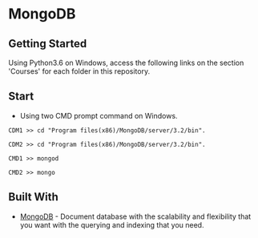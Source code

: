 # MongoDB


## Getting Started

Using Python3.6 on Windows, access the following links on the section 'Courses' for each folder in this repository.

## Start
* Using two CMD prompt command on Windows.
```
CDM1 >> cd "Program files(x86)/MongoDB/server/3.2/bin".
```
```
CDM2 >> cd "Program files(x86)/MongoDB/server/3.2/bin".
```
```
CMD1 >> mongod
```
```
CMD2 >> mongo
```

## Built With

* [MongoDB](https://docs.mongodb.com/manual/tutorial/install-mongodb-on-windows/) - Document database with the scalability and flexibility that you want with the querying and indexing that you need.
